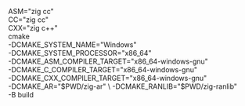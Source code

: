 
ASM="zig cc" \
CC="zig cc" \
CXX="zig c++" \
cmake \
-DCMAKE_SYSTEM_NAME="Windows" \
-DCMAKE_SYSTEM_PROCESSOR="x86_64" \
-DCMAKE_ASM_COMPILER_TARGET="x86_64-windows-gnu" \
-DCMAKE_C_COMPILER_TARGET="x86_64-windows-gnu" \
-DCMAKE_CXX_COMPILER_TARGET="x86_64-windows-gnu" \
-DCMAKE_AR="$PWD/zig-ar" \
-DCMAKE_RANLIB="$PWD/zig-ranlib" \
-B build